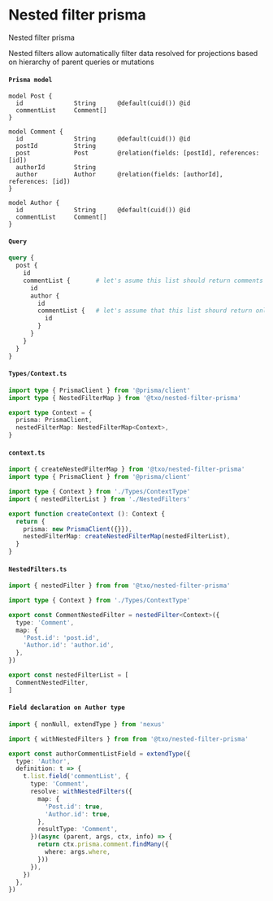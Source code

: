 # Nested filter prisma #

Nested filter prisma

Nested filters allow automatically filter data resolved for projections based on hierarchy of parent queries or mutations

#### **`Prisma model`**
```prisma
model Post {
  id              String      @default(cuid()) @id
  commentList     Comment[]
}

model Comment {
  id              String      @default(cuid()) @id
  postId          String
  post            Post        @relation(fields: [postId], references: [id])
  authorId        String
  author          Author      @relation(fields: [authorId], references: [id])
}

model Author {
  id              String      @default(cuid()) @id
  commentList     Comment[]
}
```

#### **`Query`**
```graphql
query {
  post {
    id
    commentList {       # let's asume this list should return comments that belong to post above
      id
      author {
        id
        commentList {   # let's assume that this list shourd return only comments that belong to post and author above
          id
        }
      }
    }
  }
}
```

#### **`Types/Context.ts`**
```typescript
import type { PrismaClient } from '@prisma/client'
import type { NestedFilterMap } from '@txo/nested-filter-prisma'

export type Context = {
  prisma: PrismaClient,
  nestedFilterMap: NestedFilterMap<Context>,
}
```

#### **`context.ts`**
```typescript
import { createNestedFilterMap } from '@txo/nested-filter-prisma'
import type { PrismaClient } from '@prisma/client'

import type { Context } from './Types/ContextType'
import { nestedFilterList } from './NestedFilters'

export function createContext (): Context {
  return {
    prisma: new PrismaClient({}}),
    nestedFilterMap: createNestedFilterMap(nestedFilterList),
  }
}
```

#### **`NestedFilters.ts`**
```typescript
import { nestedFilter } from from '@txo/nested-filter-prisma'

import type { Context } from './Types/ContextType'

export const CommentNestedFilter = nestedFilter<Context>({
  type: 'Comment',
  map: {
    'Post.id': 'post.id',
    'Author.id': 'author.id',
  },
})

export const nestedFilterList = [
  CommentNestedFilter,
]
```


#### **`Field declaration on Author type`**
```typescript
import { nonNull, extendType } from 'nexus'

import { withNestedFilters } from from '@txo/nested-filter-prisma'

export const authorCommentListField = extendType({
  type: 'Author',
  definition: t => {
    t.list.field('commentList', {
      type: 'Comment',
      resolve: withNestedFilters({
        map: {
          'Post.id': true,
          'Author.id': true,
        },
        resultType: 'Comment',
      })(async (parent, args, ctx, info) => {
        return ctx.prisma.comment.findMany({
          where: args.where,
        }))
      }),
    })
  },
})
```
